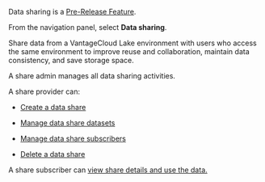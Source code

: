 
Data sharing is a [Pre-Release Feature](https://docs.teradata.com/access/sources/dita/topic?dita:mapPath=phg1621910019905.ditamap&dita:ditavalPath=pny1626732985837.ditaval&dita:topicPath=bwf1684416639333.dita).

From the navigation panel, select **Data sharing**.

Share data from a VantageCloud Lake environment with users who access the same environment to improve reuse and collaboration, maintain data consistency, and save storage space.

A share admin manages all data sharing activities.

A share provider can:

-   [Create a data share](vlk1663617148666.md)

-   [Manage data share datasets](rfg1681040443995.md)

-   [Manage data share subscribers](vph1681040670091.md)

-   [Delete a data share](vuh1681040768372.md)


A share subscriber can [view share details and use the data.](hfx1686247226223.md)


